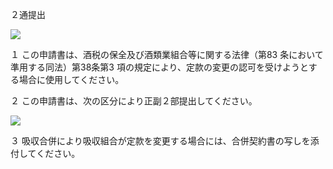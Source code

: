 ２通提出

![](https://www.nta.go.jp/tmp/d954fb1e-077e-4c9b-855a-57e846d2d221/images/c2d4fafbcf516549d2c1df7cde37e2b144f53e89f51f18f95d6f03b568556a23.jpg)

１ この申請書は、酒税の保全及び酒類業組合等に関する法律（第83 条において準用する同法）第38条第3 項の規定により、定款の変更の認可を受けようとする場合に使用してください。

２ この申請書は、次の区分により正副２部提出してください。

![](https://www.nta.go.jp/tmp/d954fb1e-077e-4c9b-855a-57e846d2d221/images/2b1494f9e7b7033c10060ba03c5e2c6ac24822e60b046bb4799cfe363dcf9707.jpg)

３ 吸収合併により吸収組合が定款を変更する場合には、合併契約書の写しを添付してください。